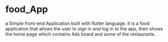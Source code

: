 # food_App
a Simple front-end Application built with flutter language. it is a food application that allows the user to sign in and log in to the app, then shows the home page which contains Ads board and some of the restaurants.  
 
